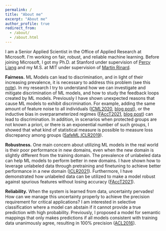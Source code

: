 ```yaml
---
permalink: /
title: "About me"
excerpt: "About me"
author_profile: true
redirect_from: 
  - /about/
  - /about.html
---
```


I am a Senior Applied Scientist in the Office of Applied Research at Microsoft. I'm working on fair, robust, and reliable machine learning. Before joining Microsoft, I got my Ph.D. at Stanford under supervision of [Percy Liang](https://cs.stanford.edu/~pliang/) and my M.S. at MIT under supervision of [Martin Rinard](https://people.csail.mit.edu/rinard/).

**Fairness.** ML Models can lead to discrimination, and in light of their increasing prevalence, it is necessary to address this problem (see this [note](https://fereshte-khani.github.io/dml.html "note")). In my research I try to understand how we can investigate and mitigate discrimination of ML models, and how to study the feedback loops created by ML models. Previously I have shown unexpected reasons that cause ML models to exhibit discrimination. For example, adding the same amount of feature noise to all individuals ([ICML2020](https://arxiv.org/pdf/1911.09876.pdf "ICML2020"), [blog post](https://ai.stanford.edu/blog/Bluepeoplevs.Neycity/ "blog post")), or the inductive bias in overparameterized regimes ([FAccT2021](https://arxiv.org/pdf/2012.04104v1.pdf "FAccT2021"), [blog post](https://ai.stanford.edu/blog/removing-spuriousfeature/ "blog post")) can lead to discrimination. In addition, in scenarios when protected groups are not known a priori, or there is an exponential number of such groups, I showed that what kind of statistical measure is possible to measure loss discrepancy among groups ([SafeML,ICLR2019](https://arxiv.org/pdf/1906.03518.pdf)).

**Robustness.** One main concern about utilizing ML models in the real world is their poor performance in new domains, even when the new domain is slightly different from the training domain. The prevalence of unlabeled data can help ML models to perform better in new domains. I have shown how to leverage unlabeled data through pretraining and finetuning to achieve better performance in a new domain ([ICLR2021](https://arxiv.org/pdf/2012.04550v3.pdf "ICLR2021")). Furthermore, I have demonstrated how unlabeled data can be utilized to make a model robust against spurious features without losing accuracy ([FAccT2021](https://arxiv.org/pdf/2012.04104v1.pdf "FAccT2021")).

**Reliability.** When the system is learned from data, uncertainty pervades! How can we manage this uncertainty properly to achieve the precision requirement for critical applications? I am interested in selective classification where a model can abstain if it cannot provide a true prediction with high probability. Previously, I proposed a model for semantic mappings that only makes predictions if all models consistent with training data unanimously agree, resulting in 100% precision ([ACL2016](https://arxiv.org/pdf/1606.06368.pdf "ACL2016")).